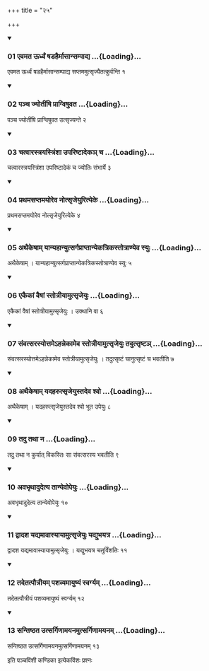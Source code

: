 +++
title = "२५"

+++

<div class="js_include" includetitle="true" newlevelforh1="3" unfilled="" url="/vedAH_yajuH/taittirIyam/sUtram/ApastambaH/shrautam/vishvAsa-prastutiH/21/25/01_evamata_UrdhvaM_ShaDahairmAsAnsampAdya.md">
<details open><summary><h3>01 एवमत ऊर्ध्वं षडहैर्मासान्सम्पाद्य ...{Loading}...</h3></summary>

एवमत ऊर्ध्वं षडहैर्मासान्सम्पाद्य सप्तममुत्सृज्यैतत्कुर्वन्ति १
</details>
</div>


<div class="js_include" includetitle="true" newlevelforh1="3" unfilled="" url="/vedAH_yajuH/taittirIyam/sUtram/ApastambaH/shrautam/vishvAsa-prastutiH/21/25/02_pancha_jyotIMShi_prAgviShuvata.md">
<details open><summary><h3>02 पञ्च ज्योतींषि प्राग्विषुवत ...{Loading}...</h3></summary>

पञ्च ज्योतींषि प्राग्विषुवत उत्सृज्यन्ते २
</details>
</div>


<div class="js_include" includetitle="true" newlevelforh1="3" unfilled="" url="/vedAH_yajuH/taittirIyam/sUtram/ApastambaH/shrautam/vishvAsa-prastutiH/21/25/03_chatvArastrayastriMshA_upariShTAdeka~n_cha.md">
<details open><summary><h3>03 चत्वारस्त्रयस्त्रिंशा उपरिष्टादेकञ् च ...{Loading}...</h3></summary>

चत्वारस्त्रयस्त्रिंशा उपरिष्टादेकं च ज्योतिः संभार्ये ३
</details>
</div>


<div class="js_include" includetitle="true" newlevelforh1="3" unfilled="" url="/vedAH_yajuH/taittirIyam/sUtram/ApastambaH/shrautam/vishvAsa-prastutiH/21/25/04_prathamasaptamayoreva_notsRjeyurityeke.md">
<details open><summary><h3>04 प्रथमसप्तमयोरेव नोत्सृजेयुरित्येके ...{Loading}...</h3></summary>

प्रथमसप्तमयोरेव नोत्सृजेयुरित्येके ४
</details>
</div>


<div class="js_include" includetitle="true" newlevelforh1="3" unfilled="" url="/vedAH_yajuH/taittirIyam/sUtram/ApastambaH/shrautam/vishvAsa-prastutiH/21/25/05_athaikeShAm_yAnyahAnyutsargaprAptAnyekatrikastotrANyeva_syuH.md">
<details open><summary><h3>05 अथैकेषाम् यान्यहान्युत्सर्गप्राप्तान्येकत्रिकस्तोत्राण्येव स्युः ...{Loading}...</h3></summary>

अथैकेषाम् । यान्यहान्युत्सर्गप्राप्तान्येकत्रिकस्तोत्राण्येव स्युः ५
</details>
</div>


<div class="js_include" includetitle="true" newlevelforh1="3" unfilled="" url="/vedAH_yajuH/taittirIyam/sUtram/ApastambaH/shrautam/vishvAsa-prastutiH/21/25/06_ekaikAM_vaiShAM_stotrIyAmutsRjeyuH.md">
<details open><summary><h3>06 एकैकां वैषां स्तोत्रीयामुत्सृजेयुः ...{Loading}...</h3></summary>

एकैकां वैषां स्तोत्रीयामुत्सृजेयुः । उक्थानि वा ६
</details>
</div>


<div class="js_include" includetitle="true" newlevelforh1="3" unfilled="" url="/vedAH_yajuH/taittirIyam/sUtram/ApastambaH/shrautam/vishvAsa-prastutiH/21/25/07_saMvatsarasyottame-hannekAmeva_stotrIyAmutsRjeyuH_tadutsRShTa~n.md">
<details open><summary><h3>07 संवत्सरस्योत्तमेऽहन्नेकामेव स्तोत्रीयामुत्सृजेयुः तदुत्सृष्टञ् ...{Loading}...</h3></summary>

संवत्सरस्योत्तमेऽहन्नेकामेव स्तोत्रीयामुत्सृजेयुः । तदुत्सृष्टं चानुत्सृष्टं च भवतीति ७
</details>
</div>


<div class="js_include" includetitle="true" newlevelforh1="3" unfilled="" url="/vedAH_yajuH/taittirIyam/sUtram/ApastambaH/shrautam/vishvAsa-prastutiH/21/25/08_athaikeShAm_yadaharutsRjeyustadeva_shvo.md">
<details open><summary><h3>08 अथैकेषाम् यदहरुत्सृजेयुस्तदेव श्वो ...{Loading}...</h3></summary>

अथैकेषाम् । यदहरुत्सृजेयुस्तदेव श्वो भूत उपेयुः ८
</details>
</div>


<div class="js_include" includetitle="true" newlevelforh1="3" unfilled="" url="/vedAH_yajuH/taittirIyam/sUtram/ApastambaH/shrautam/vishvAsa-prastutiH/21/25/09_tadu_tathA_na.md">
<details open><summary><h3>09 तदु तथा न ...{Loading}...</h3></summary>

तदु तथा न कुर्यात् विकस्तिः सा संवत्सरस्य भवतीति ९
</details>
</div>


<div class="js_include" includetitle="true" newlevelforh1="3" unfilled="" url="/vedAH_yajuH/taittirIyam/sUtram/ApastambaH/shrautam/vishvAsa-prastutiH/21/25/10_avabhRthAdudetya_tAnyevopeyuH.md">
<details open><summary><h3>10 अवभृथादुदेत्य तान्येवोपेयुः ...{Loading}...</h3></summary>

अवभृथादुदेत्य तान्येवोपेयुः १०
</details>
</div>


<div class="js_include" includetitle="true" newlevelforh1="3" unfilled="" url="/vedAH_yajuH/taittirIyam/sUtram/ApastambaH/shrautam/vishvAsa-prastutiH/21/25/11_dvAdasha_yadyamAvAsyAyAmutsRjeyuH_yadyubhayatra.md">
<details open><summary><h3>11 द्वादश यद्यमावास्यायामुत्सृजेयुः यद्युभयत्र ...{Loading}...</h3></summary>

द्वादश यद्यमावास्यायामुत्सृजेयुः । यद्युभयत्र चतुर्विंशतिः ११
</details>
</div>


<div class="js_include" includetitle="true" newlevelforh1="3" unfilled="" url="/vedAH_yajuH/taittirIyam/sUtram/ApastambaH/shrautam/vishvAsa-prastutiH/21/25/12_tadetatpautrIyam_pashavyamAyuShyaM_svargyam.md">
<details open><summary><h3>12 तदेतत्पौत्रीयम् पशव्यमायुष्यं स्वर्ग्यम् ...{Loading}...</h3></summary>

तदेतत्पौत्रीयं पशव्यमायुष्यं स्वर्ग्यम् १२
</details>
</div>


<div class="js_include" includetitle="true" newlevelforh1="3" unfilled="" url="/vedAH_yajuH/taittirIyam/sUtram/ApastambaH/shrautam/vishvAsa-prastutiH/21/25/13_santiShThata_utsargiNAmayanamutsargiNAmayanam.md">
<details open><summary><h3>13 सन्तिष्ठत उत्सर्गिणामयनमुत्सर्गिणामयनम् ...{Loading}...</h3></summary>

सन्तिष्ठत उत्सर्गिणामयनमुत्सर्गिणामयनम् १३
</details>
</div>



  
इति पञ्चविंशी कण्डिका 
इत्येकविंशः प्रश्नः 